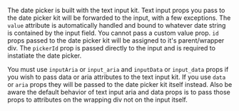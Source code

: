 The date picker is built with the text input kit.  Text input props you pass to the date picker kit will be forwarded to the input, with a few exceptions.  The `value` attribute is automatically handled and bound to whatever date string is contained by the input field.  You cannot pass a custom value prop.  `id` props passed to the date picker kit will be assigned to it's parent/wrapper div.  The `pickerId` prop is passed directly to the input and is required to instatiate the date picker.

You must use `inputAria` or `input_aria` and `inputData` or `input_data` props if you wish to pass data or aria attributes to the text input kit.  If you use `data` or `aria` props they will be passed to the date picker kit itself instead.  Also be aware the default behavior of text input aria and data props is to pass those props to attributes on the wrapping div not on the input itself.